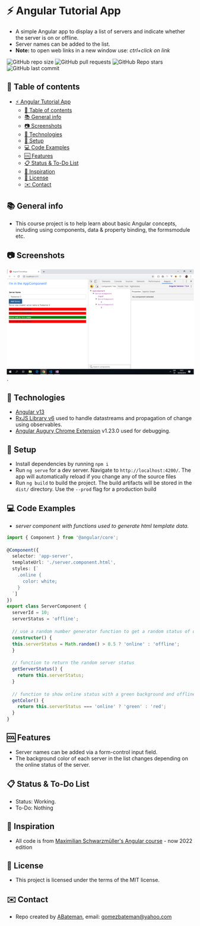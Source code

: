 # :zap: Angular Tutorial App

* A simple Angular app to display a list of servers and indicate whether the server is on or offline.
* Server names can be added to the list.
* **Note:** to open web links in a new window use: _ctrl+click on link_

![GitHub repo size](https://img.shields.io/github/repo-size/AndrewJBateman/angular-tutorial-app?style=plastic)
![GitHub pull requests](https://img.shields.io/github/issues-pr/AndrewJBateman/angular-tutorial-app?style=plastic)
![GitHub Repo stars](https://img.shields.io/github/stars/AndrewJBateman/angular-tutorial-app?style=plastic)
![GitHub last commit](https://img.shields.io/github/last-commit/AndrewJBateman/angular-tutorial-app?style=plastic)

## :page_facing_up: Table of contents

* [:zap: Angular Tutorial App](#zap-angular-tutorial-app)
  * [:page_facing_up: Table of contents](#page_facing_up-table-of-contents)
  * [:books: General info](#books-general-info)
  * [:camera: Screenshots](#camera-screenshots)
  * [:signal_strength: Technologies](#signal_strength-technologies)
  * [:floppy_disk: Setup](#floppy_disk-setup)
  * [:computer: Code Examples](#computer-code-examples)
  * [:cool: Features](#cool-features)
  * [:clipboard: Status & To-Do List](#clipboard-status--to-do-list)
  * [:clap: Inspiration](#clap-inspiration)
  * [:file_folder: License](#file_folder-license)
  * [:envelope: Contact](#envelope-contact)

## :books: General info

* This course project is to help learn about basic Angular concepts, including using components, data & property binding, the formsmodule etc.

## :camera: Screenshots

![Example screenshot](./img/server-name-and-status.png).

## :signal_strength: Technologies

* [Angular v13](https://angular.io/)
* [RxJS Library v6](https://angular.io/guide/rx-library) used to handle datastreams and propagation of change using observables.
* [Angular Augury Chrome Extension](https://chrome.google.com/webstore/detail/augury/elgalmkoelokbchhkhacckoklkejnhcd) v1.23.0 used for debugging.

## :floppy_disk: Setup

* Install dependencies by running `npm i`
* Run `ng serve` for a dev server. Navigate to `http://localhost:4200/`. The app will automatically reload if you change any of the source files
* Run `ng build` to build the project. The build artifacts will be stored in the `dist/` directory. Use the `--prod` flag for a production build

## :computer: Code Examples

* _server component with functions used to generate html template data._

```typescript
import { Component } from '@angular/core';

@Component({
  selector: 'app-server',
  templateUrl: './server.component.html',
  styles: [`
    .online {
      color: white;
    }
  `]
})
export class ServerComponent {
  serverId = 10;
  serverStatus = 'offline';

  // use a random number generator function to get a random status of on or offline
  constructor() {
  this.serverStatus = Math.random() > 0.5 ? 'online' : 'offline';
  }

  // function to return the random server status
  getServerStatus() {
    return this.serverStatus;
  }

  // function to show online status with a green background and offline with red.
  getColor() {
    return this.serverStatus === 'online' ? 'green' : 'red';
  }
}
```

## :cool: Features

* Server names can be added via a form-control input field.
* The background color of each server in the list changes depending on the online status of the server.

## :clipboard: Status & To-Do List

* Status: Working.
* To-Do: Nothing

## :clap: Inspiration

* All code is from [Maximilian Schwarzmüller's Angular course](https://www.udemy.com/the-complete-guide-to-angular-2/learn/v4/overview) - now 2022 edition

## :file_folder: License

* This project is licensed under the terms of the MIT license.

## :envelope: Contact

* Repo created by [ABateman](https://github.com/AndrewJBateman), email: gomezbateman@yahoo.com
